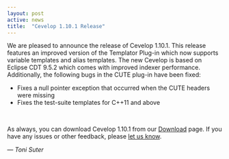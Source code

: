 ```yaml
---
layout: post
active: news
title:  "Cevelop 1.10.1 Release"
---
```


We are pleased to announce the release of Cevelop 1.10.1. This release features an improved
version of the Templator Plug-in which now supports variable templates and alias templates. The
new Cevelop is based on Eclipse CDT 9.5.2 which comes with improved indexer performance. Additionally,
the following bugs in the CUTE plug-in have been fixed:

* Fixes a null pointer exception that occurred when the CUTE headers were missing
* Fixes the test-suite templates for C++11 and above

<br/>

As always, you can download Cevelop 1.10.1 from our [Download](/download) page. If you have any issues or other feedback, please [let us know](/contact).

<p class="pull-right">
  <em>&mdash; Toni Suter</em>
</p>
